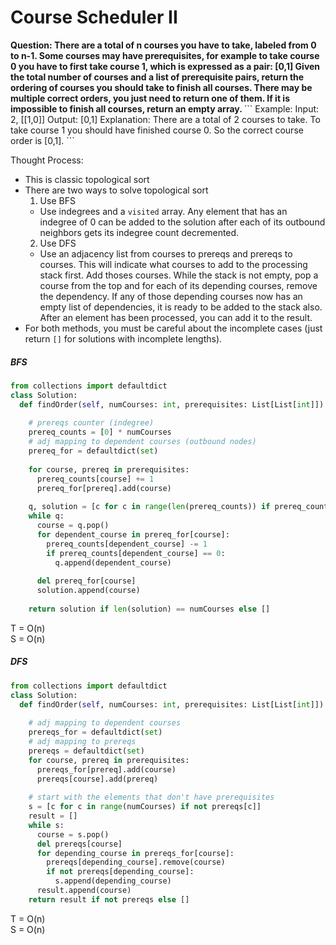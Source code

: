 # Course Scheduler II

<b>
Question: There are a total of n courses you have to take, labeled from 0 to n-1. Some courses may have prerequisites, for example to take course 0 you have to first take course 1, which is expressed as a pair: [0,1]  
Given the total number of courses and a list of prerequisite pairs, return the ordering of courses you should take to finish all courses.
There may be multiple correct orders, you just need to return one of them. If it is impossible to finish all courses, return an empty array.
</b>
```
Example:  
Input: 2, [[1,0]]   
Output: [0,1]  
Explanation: There are a total of 2 courses to take. To take course 1 you should have finished course 0. So the correct course order is [0,1].  
```

Thought Process:
* This is classic topological sort
* There are two ways to solve topological sort
  1. Use BFS
    * Use indegrees and a `visited` array. Any element that has an indegree of 0 can be added to the solution after each of its outbound neighbors gets its indegree count decremented.
  2. Use DFS
    * Use an adjacency list from courses to prereqs and prereqs to courses. This will indicate what courses to add to the processing stack first. Add thoses courses. While the stack is not empty, pop a course from the top and for each of its depending courses, remove the dependency. If any of those depending courses now has an empty list of dependencies, it is ready to be added to the stack also. After an element has been processed, you can add it to the result.
* For both methods, you must be careful about the incomplete cases (just return `[]` for solutions with incomplete lengths).

##### BFS
```python
from collections import defaultdict
class Solution:
  def findOrder(self, numCourses: int, prerequisites: List[List[int]]) -> List[int]:
    
    # prereqs counter (indegree)
    prereq_counts = [0] * numCourses 
    # adj mapping to dependent courses (outbound nodes)
    prereq_for = defaultdict(set)    
    
    for course, prereq in prerequisites:
      prereq_counts[course] += 1
      prereq_for[prereq].add(course)    
        
    q, solution = [c for c in range(len(prereq_counts)) if prereq_counts[c] == 0], []
    while q:
      course = q.pop()
      for dependent_course in prereq_for[course]:
        prereq_counts[dependent_course] -= 1
        if prereq_counts[dependent_course] == 0:
          q.append(dependent_course)
              
      del prereq_for[course]
      solution.append(course)
      
    return solution if len(solution) == numCourses else []
```

T = O(n)  
S = O(n)  

##### DFS
```python
from collections import defaultdict
class Solution:
  def findOrder(self, numCourses: int, prerequisites: List[List[int]]) -> List[int]:
    
    # adj mapping to dependent courses
    prereqs_for = defaultdict(set)
    # adj mapping to prereqs
    prereqs = defaultdict(set)       
    for course, prereq in prerequisites:
      prereqs_for[prereq].add(course)  
      prereqs[course].add(prereq)
    
    # start with the elements that don't have prerequisites
    s = [c for c in range(numCourses) if not prereqs[c]]
    result = []
    while s:
      course = s.pop()
      del prereqs[course]
      for depending_course in prereqs_for[course]:
        prereqs[depending_course].remove(course)
        if not prereqs[depending_course]:
          s.append(depending_course)
      result.append(course)
    return result if not prereqs else []
  ```
  T = O(n)  
  S = O(n)  
